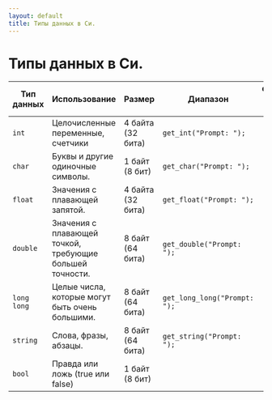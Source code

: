 ```yaml
---
layout: default
title: Типы данных в Си.
---
```


# Типы данных в Си.

<table class="table table-striped">
    <thead>
    <tr>
        <th scope="col">Тип данных</th>
        <th scope="col">Использование</th>
        <th scope="col">Размер</th>
        <th scope="col">Диапазон</th>
        <th scope="col">Функция из cs50.h</th>
    </tr>
    </thead>
    <tbody>
    <tr>
        <td><code>int</code></td>
        <td>Целочисленные переменные, счетчики</td>
        <td>4 байта (32 бита)</td>
        <td><code>get_int("Prompt: ");</code></td>
    </tr>
    <tr>
        <td><code>char</code></td>
        <td>Буквы и другие одиночные символы.</td>
        <td>1 байт (8 бит)</td>
        <td><code>get_char("Prompt: ");</code></td>
    </tr>
    <tr>
        <td><code>float</code></td>
        <td>Значения с плавающей запятой.</td>
        <td>4 байта (32 бита)</td>
        <td><code>get_float("Prompt: ");</code></td>
    </tr>
    <tr>
        <td><code>double</code></td>
        <td>Значения с плавающей точкой, требующие большей точности.</td>
        <td>8 байт (64 бита)</td>
        <td><code>get_double("Prompt: ");</code></td>
    </tr>
    <tr>
        <td><code>long long</code></td>
        <td>Целые числа, которые могут быть очень большими.</td>
        <td>8 байт (64 бита)</td>
        <td><code>get_long_long("Prompt: ");</code></td>
    </tr>
    <tr>
        <td><code>string</code></td>
        <td>Слова, фразы, абзацы.</td>
        <td>8 байт (64 бита)</td>
        <td><code>get_string("Prompt: ");</code></td>
    </tr>
    <tr>
        <td><code>bool</code></td>
        <td>Правда или ложь (true или false)</td>
        <td>1 байт (8 бит)</td>
        <td></td>
    </tr>
    </tbody>
</table>